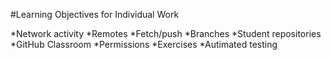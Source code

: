 #Learning Objectives for Individual Work

*Network activity
*Remotes
*Fetch/push
*Branches
*Student repositories
*GitHub Classroom
*Permissions
*Exercises
*Autimated testing

